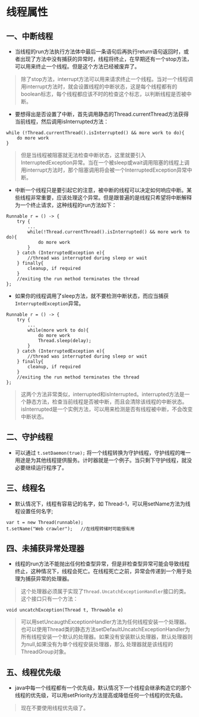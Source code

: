 # 线程属性

## 一、中断线程

- 当线程的run方法执行方法体中最后一条语句后再执行return语句返回时，或者出现了方法中没有捕获的异常时，线程将终止，在早期还有一个stop方法，可以用来终止一个线程。但是这个方法已经被废弃了。

> 除了stop方法，interrupt方法可以用来请求终止一个线程。当对一个线程调用interrupt方法时，就会设置线程的中断状态，这是每个线程都有的boolean标志，每个线程都应该不时的检查这个标志，以判断线程是否被中断。

- 要想得出是否设置了中断，首先调用静态的Thread.currentThread方法获得当前线程，然后调用isInterrupted方法：

```
while (!Thread.currentThread().isInterrupted() && more work to do){
	do more work
}
```

> 但是当线程被阻塞就无法检查中断状态，这里就要引入InterruptedException异常。当在一个被sleep或wait调用阻塞的线程上调用interrupt方法时，那个阻塞调用将会被一个InterruptedException异常中断。

- 中断一个线程只是要引起它的注意，被中断的线程可以决定如何响应中断。某些线程非常重要，应该处理这个异常。但是跟普遍的是线程只希望将中断解释为一个终止请求，这种线程的run方法如下：

```
Runnable r = () -> {
	try {
		...
		while(!Thread.currentThread().isInterrupted() && more work to do){
			do more work
		}
	} catch (InterruptedException e){
		//thread was interrupted during sleep or wait
	} finally{
		cleanup, if required
	}
	//exiting the run method terminates the thread
};
```

- 如果你的线程调用了sleep方法，就不要检测中断状态，而应当捕获`InterruptedException`异常。

```
Runnable r = () -> {
	try {
		...
		while(more work to do){
			do more work
			Thread.sleep(delay);
		}
	} catch (InterruptedException e){
		//thread was interrupted during sleep or wait
	} finally{
		cleanup, if required
	}
	//exiting the run method terminates the thread
};
```

> 这两个方法非常类似，interrupted和isInterrupted。interrupted方法是一个静态方法，检查当前线程是否被中断，而且会清除该线程的中断状态。isInterrupted是一个实例方法，可以用来检测是否有线程被中断，不会改变中断状态。

## 二、守护线程

- 可以通过 `t.setDaemon(true);` 将一个线程转换为守护线程，守护线程的唯一用途是为其他线程提供服务。计时器就是一个例子。当只剩下守护线程，就没必要继续运行程序了。

## 三、线程名

- 默认情况下，线程有容易记的名字，如 Thread-1，可以用setName方法为线程设置任何名字;

```
var t = new Thread(runnable);
t.setName("Web crawler");   //在线程转储时可能很有用
```

## 四、未捕获异常处理器

- 线程的run方法不能抛出任何检查型异常，但是非检查型异常可能会导致线程终止，这种情况下，线程会死亡。在线程死亡之前，异常会传递到一个用于处理为捕获异常的处理器。

> 这个处理器必须属于实现了`Thread.UncatchExceptionHandler`接口的类。这个接口只有一个方法：

```
void uncatchException(Thread t, Throwable e)
```

> 可以用setUncaugthExceptionHandler方法为任何线程安装一个处理器。也可以使用Thread类的静态方法setDefaultUncatchExceptionHandler为所有线程安装一个默认的处理器。如果没有安装默认处理器，默认处理器则为null,如果没有为单个线程安装处理器，那么 处理器就是该线程的ThreadGroup对象。



## 五、线程优先级

- java中每一个线程都有一个优先级，默认情况下一个线程会继承构造它的那个线程的优先级，可以用setPriority方法提高或降低任何一个线程的优先级。

> 现在不要使用线程优先级了。